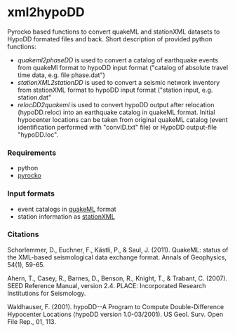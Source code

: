 # xml2hypoDD
Pyrocko based functions to convert quakeML and stationXML datasets to HypoDD formated files and back.
Short description of provided python functions: 
* *quakeml2phaseDD* is used to convert a catalog of earthquake events from quakeMl format to hypoDD input format ("catalog of absolute travel time data, e.g. file phase.dat")
* *stationXML2stationDD* is used to convert a seismic network inventory from stationXML format to hypoDD input format ("station input, e.g. station.dat"
* *relocDD2quakeml* is used to convert hypoDD output after relocation (hypoDD.reloc) into an earthquake catalog in quakeML format. Initial hypocenter locations can be taken from original quakeML catalog (event identification performed with "convID.txt" file) or HypoDD output-file "hypoDD.loc".


### Requirements
* python
* [pyrocko](https://pyrocko.org/)

### Input formats
* event catalogs in [quakeML](https://quake.ethz.ch/quakeml/) format
* station information as [stationXML](https://www.fdsn.org/xml/station/)

### Citations

Schorlemmer, D., Euchner, F., Kästli, P., & Saul, J. (2011). QuakeML: status of the XML-based seismological data exchange format. Annals of Geophysics, 54(1), 59-65.

Ahern, T., Casey, R., Barnes, D., Benson, R., Knight, T., & Trabant, C. (2007). SEED Reference Manual, version 2.4. PLACE: Incorporated Research Institutions for Seismology.

Waldhauser, F. (2001). hypoDD--A Program to Compute Double-Difference Hypocenter Locations (hypoDD version 1.0-03/2001). US Geol. Surv. Open File Rep., 01, 113.
